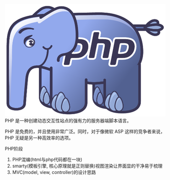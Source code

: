 ![](/assets/php-banner.png)
PHP 是一种创建动态交互性站点的强有力的服务器端脚本语言。

PHP 是免费的，并且使用非常广泛。同时，对于像微软 ASP 这样的竞争者来说，PHP 无疑是另一种高效率的选项。

PHP阶段
1. PHP混编(html与php代码都在一块)
2. smarty(模板引擎, 核心原理就是正则替换)视图渲染让界面显的干净易于梳理
3. MVC(model, view, controller)的设计思路